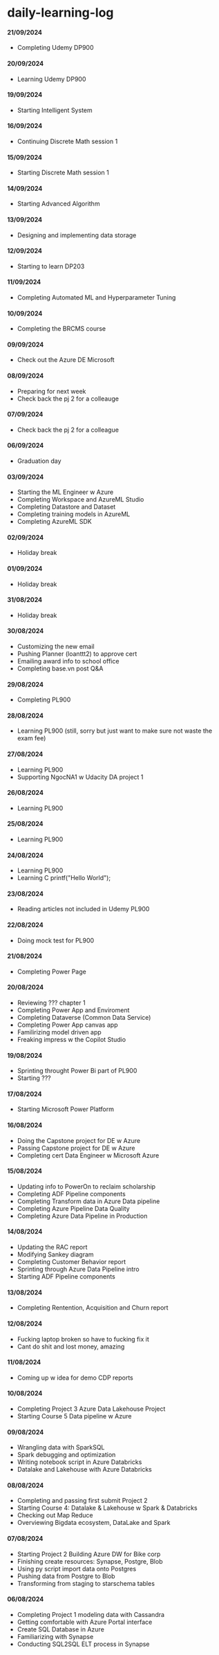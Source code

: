 # daily-learning-log

#### 21/09/2024
- Completing Udemy DP900

#### 20/09/2024
- Learning Udemy DP900

#### 19/09/2024
- Starting Intelligent System

#### 16/09/2024
- Continuing Discrete Math session 1

#### 15/09/2024
- Starting Discrete Math session 1

#### 14/09/2024
- Starting Advanced Algorithm

#### 13/09/2024
- Designing and implementing data storage

#### 12/09/2024
- Starting to learn DP203

#### 11/09/2024
- Completing Automated ML and Hyperparameter Tuning

#### 10/09/2024
- Completing the BRCMS course

#### 09/09/2024
- Check out the Azure DE Microsoft

#### 08/09/2024
- Preparing for next week
- Check back the pj 2 for a colleauge

#### 07/09/2024
- Check back the pj 2 for a colleague

#### 06/09/2024
- Graduation day

#### 03/09/2024
- Starting the ML Engineer w Azure
- Completing Workspace and AzureML Studio
- Completing Datastore and Dataset
- Completing training models in AzureML
- Completing AzureML SDK

#### 02/09/2024
- Holiday break

#### 01/09/2024
- Holiday break

#### 31/08/2024
- Holiday break

#### 30/08/2024
- Customizing the new email
- Pushing Planner (loanttt2) to approve cert
- Emailing award info to school office
- Completing base.vn post Q&A

#### 29/08/2024
- Completing PL900

#### 28/08/2024
- Learning PL900 (still, sorry but just want to make sure not waste the exam fee)

#### 27/08/2024
- Learning PL900
- Supporting NgocNA1 w Udacity DA project 1

#### 26/08/2024
- Learning PL900

#### 25/08/2024
- Learning PL900

#### 24/08/2024
- Learning PL900
- Learning C printf("Hello World");

#### 23/08/2024
- Reading articles not included in Udemy PL900

#### 22/08/2024
- Doing mock test for PL900

#### 21/08/2024
- Completing Power Page

#### 20/08/2024
- Reviewing ??? chapter 1
- Completing Power App and Enviroment
- Completing Dataverse (Common Data Service)
- Completing Power App canvas app
- Familirizing model driven app
- Freaking impress w the Copilot Studio

#### 19/08/2024
- Sprinting throught Power Bi part of PL900
- Starting ???

#### 17/08/2024
- Starting Microsoft Power Platform

#### 16/08/2024
- Doing the Capstone project for DE w Azure
- Passing Capstone project for DE w Azure
- Completing cert Data Engineer w Microsoft Azure

#### 15/08/2024
- Updating info to PowerOn to reclaim scholarship
- Completing ADF Pipeline components
- Completing Transform data in Azure Data pipeline
- Completing Azure Pipeline Data Quality
- Completing Azure Data Pipeline in Production

#### 14/08/2024
- Updating the RAC report
- Modifying Sankey diagram
- Completing Customer Behavior report
- Sprinting through Azure Data Pipeline intro
- Starting ADF Pipeline components

#### 13/08/2024
- Completing Rentention, Acquisition and Churn report

#### 12/08/2024
- Fucking laptop broken so have to fucking fix it
- Cant do shit and lost money, amazing

#### 11/08/2024
- Coming up w idea for demo CDP reports

#### 10/08/2024
- Completing Project 3 Azure Data Lakehouse Project
- Starting Course 5 Data pipeline w Azure

#### 09/08/2024
- Wrangling data with SparkSQL
- Spark debugging and optimization
- Writing notebook script in Azure Databricks
- Datalake and Lakehouse with Azure Databricks

#### 08/08/2024
- Completing and passing first submit Project 2
- Starting Course 4: Datalake & Lakehouse w Spark & Databricks
- Checking out Map Reduce
- Overviewing Bigdata ecosystem, DataLake and Spark

#### 07/08/2024
- Starting Project 2 Building Azure DW for Bike corp
- Finishing create resources: Synapse, Postgre, Blob
- Using py script import data onto Postgres
- Pushing data from Postgre to Blob
- Transforming from staging to starschema tables

#### 06/08/2024
- Completing Project 1 modeling data with Cassandra
- Getting comfortable with Azure Portal interface
- Create SQL Database in Azure
- Familiarizing with Synapse
- Conducting SQL2SQL ELT process in Synapse
